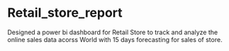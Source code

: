 # Retail_store_report
Designed a power bi dashboard for Retail Store to track and analyze the online sales data acorss World with 15 days forecasting for sales of store.
